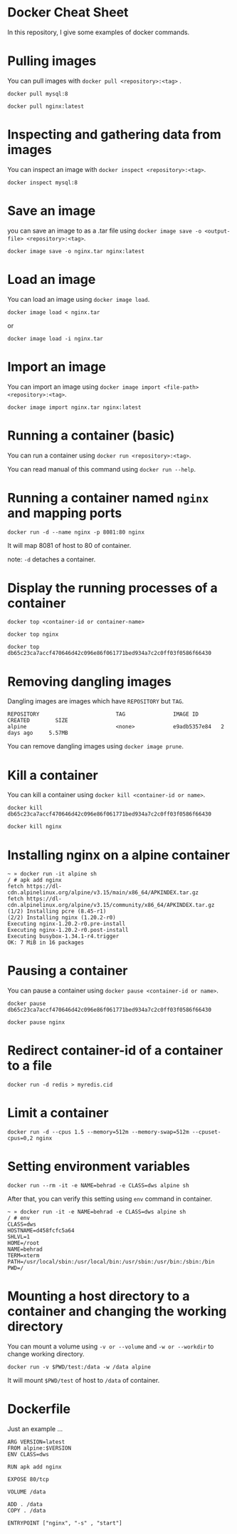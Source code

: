 # Docker Cheat Sheet
In this repository, I give some examples of docker commands.
# Pulling images
You can pull images with `docker pull <repository>:<tag>` .

`docker pull mysql:8`

`docker pull nginx:latest`

# Inspecting and gathering data from images
You can inspect an image with `docker inspect <repository>:<tag>`.

`docker inspect mysql:8`

# Save an image
you can save an image to as a .tar file using `docker image save -o <output-file> <repository>:<tag>`.

`docker image save -o nginx.tar nginx:latest`

# Load an image
You can load an image using `docker image load`.

`docker image load < nginx.tar`

or

`docker image load -i nginx.tar`

# Import an image
You can import an image using `docker image import <file-path> <repository>:<tag>`.

`docker image import nginx.tar nginx:latest`

# Running a container (basic)

You can run a container using `docker run <repository>:<tag>`.

You can read manual of this command using `docker run --help`.

# Running a container named `nginx` and mapping ports
`docker run -d --name nginx -p 8081:80 nginx`

It will map 8081 of host to 80 of container.

note: `-d` detaches a container.

# Display the running processes of a container
`docker top <container-id or container-name>`

`docker top nginx`

`docker top db65c23ca7accf470646d42c096e86f061771bed934a7c2c0ff03f0586f66430`

# Removing dangling images
Dangling images are images which have `REPOSITORY` but `TAG`.
```
REPOSITORY                        TAG               IMAGE ID       CREATED        SIZE
alpine                            <none>            e9adb5357e84   2 days ago     5.57MB
```
You can remove dangling images using `docker image prune`.

# Kill a container
You can kill a container using `docker kill <container-id or name>`.

`docker kill db65c23ca7accf470646d42c096e86f061771bed934a7c2c0ff03f0586f66430`

`docker kill nginx`

# Installing nginx on a alpine container

```
~ » docker run -it alpine sh                                                            
/ # apk add nginx
fetch https://dl-cdn.alpinelinux.org/alpine/v3.15/main/x86_64/APKINDEX.tar.gz
fetch https://dl-cdn.alpinelinux.org/alpine/v3.15/community/x86_64/APKINDEX.tar.gz
(1/2) Installing pcre (8.45-r1)
(2/2) Installing nginx (1.20.2-r0)
Executing nginx-1.20.2-r0.pre-install
Executing nginx-1.20.2-r0.post-install
Executing busybox-1.34.1-r4.trigger
OK: 7 MiB in 16 packages
```

# Pausing a container

You can pause a container using `docker pause <container-id or name>`.

`docker pause db65c23ca7accf470646d42c096e86f061771bed934a7c2c0ff03f0586f66430`

`docker pause nginx`

# Redirect container-id of a container to a file
`docker run -d redis > myredis.cid`

# Limit a container
`docker run -d --cpus 1.5 --memory=512m --memory-swap=512m --cpuset-cpus=0,2 nginx`

# Setting environment variables

`docker run --rm -it -e NAME=behrad -e CLASS=dws alpine sh`

After that, you can verify this setting using `env` command in container.

```
~ » docker run -it -e NAME=behrad -e CLASS=dws alpine sh                               
/ # env
CLASS=dws
HOSTNAME=d458fcfc5a64
SHLVL=1
HOME=/root
NAME=behrad
TERM=xterm
PATH=/usr/local/sbin:/usr/local/bin:/usr/sbin:/usr/bin:/sbin:/bin
PWD=/
```

# Mounting a host directory to a container and changing the working directory
You can mount a volume using `-v or --volume` and `-w or --workdir` to change working directory.

`docker run -v $PWD/test:/data -w /data alpine`

It will mount `$PWD/test` of host to `/data` of container.

# Dockerfile

Just an example ...

```
ARG VERSION=latest
FROM alpine:$VERSION
ENV CLASS=dws

RUN apk add nginx

EXPOSE 80/tcp

VOLUME /data

ADD . /data
COPY . /data

ENTRYPOINT ["nginx", "-s" , "start"]
```